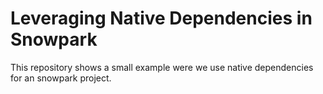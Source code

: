 # Leveraging Native Dependencies in Snowpark

This repository shows a small example were we use native dependencies for an snowpark project.

